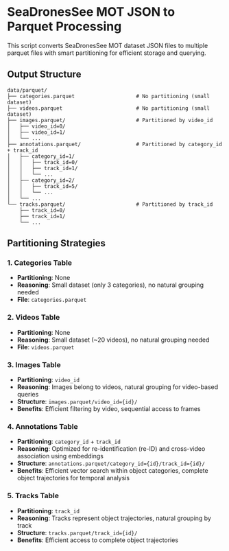 # SeaDronesSee MOT JSON to Parquet Processing

This script converts SeaDronesSee MOT dataset JSON files to multiple parquet files with smart partitioning for efficient storage and querying.

## Output Structure

```
data/parquet/
├── categories.parquet                    # No partitioning (small dataset)
├── videos.parquet                        # No partitioning (small dataset)
├── images.parquet/                       # Partitioned by video_id
│   ├── video_id=0/
│   ├── video_id=1/
│   └── ...
├── annotations.parquet/                  # Partitioned by category_id + track_id
│   ├── category_id=1/
│   │   ├── track_id=0/
│   │   ├── track_id=1/
│   │   └── ...
│   ├── category_id=2/
│   │   ├── track_id=5/
│   │   └── ...
│   └── ...
└── tracks.parquet/                       # Partitioned by track_id
    ├── track_id=0/
    ├── track_id=1/
    └── ...
```

## Partitioning Strategies

### 1. Categories Table
- **Partitioning**: None
- **Reasoning**: Small dataset (only 3 categories), no natural grouping needed
- **File**: `categories.parquet`

### 2. Videos Table  
- **Partitioning**: None
- **Reasoning**: Small dataset (~20 videos), no natural grouping needed
- **File**: `videos.parquet`

### 3. Images Table
- **Partitioning**: `video_id`
- **Reasoning**: Images belong to videos, natural grouping for video-based queries
- **Structure**: `images.parquet/video_id={id}/`
- **Benefits**: Efficient filtering by video, sequential access to frames

### 4. Annotations Table
- **Partitioning**: `category_id` + `track_id`
- **Reasoning**: Optimized for re-identification (re-ID) and cross-video association using embeddings
- **Structure**: `annotations.parquet/category_id={id}/track_id={id}/`
- **Benefits**: Efficient vector search within object categories, complete object trajectories for temporal analysis

### 5. Tracks Table
- **Partitioning**: `track_id`
- **Reasoning**: Tracks represent object trajectories, natural grouping by track
- **Structure**: `tracks.parquet/track_id={id}/`
- **Benefits**: Efficient access to complete object trajectories
